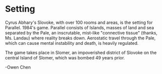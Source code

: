 # Setting

Cyrus Abhary's Slovoke, with over 100 rooms and areas, is the setting for Parallel. 1984's game. Parallel consists of Islands, masses of land and sea separated by the Pale, an inscrutable, mist-like "connective tissue" (thanks, Ms. Landau) where reality breaks down. Aerostatic travel through the Pale, which can cause mental instability and death, is heavily regulated.

The game takes place in Slomer, an impoverished district of Slovoke on the central Island of Slomer, which was bombed 49 years prior.

-Owen Chen